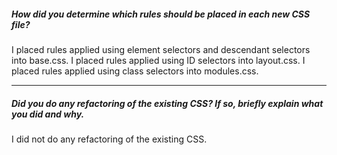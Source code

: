 ##### How did you determine which rules should be placed in each new CSS file?

I placed rules applied using element selectors and descendant selectors into base.css. I placed rules applied using ID selectors into layout.css. I placed rules applied using class selectors into modules.css. 

---

##### Did you do any refactoring of the existing CSS? If so, briefly explain what you did and why.

I did not do any refactoring of the existing CSS.

